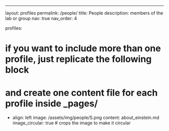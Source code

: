---
layout: profiles
permalink: /people/
title: People
description: members of the lab or group
nav: true
nav_order: 4

profiles:
  # if you want to include more than one profile, just replicate the following block
  # and create one content file for each profile inside _pages/
  - align: left
    image: /assets/img/people/S.png
    content: about_einstein.md
    image_circular: true # crops the image to make it circular
